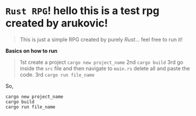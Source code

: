 # `Rust RPG`! hello this is a test rpg created by arukovic! 

> This is just a simple RPG created by purely *Rust*... feel free to run it!

**Basics on how to run**
> 1st create a project `cargo new project_name`
> 2nd `cargo build`
> 3rd go inside the `src` file and then navigate to `main.rs` delete all and paste the code.
> 3rd `cargo run file_name`

So,
```
cargo new project_name
cargo build
cargo run file_name
```
